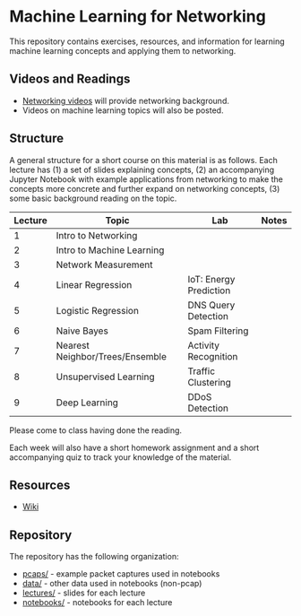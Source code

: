 # Machine Learning for Networking

This repository contains exercises, resources, and information for learning machine learning concepts and applying them to networking. 

## Videos and Readings

* [Networking videos](https://www.youtube.com/playlist?list=PLpherdrLyny-zJw95jcE-uJkcsIAG1MEn) will provide networking background.
* Videos on machine learning topics will also be posted.

## Structure

A general structure for a short course on this material is as follows. Each lecture has (1) a set of slides explaining concepts, (2) an accompanying Jupyter Notebook with example applications from networking to make the concepts more concrete and further expand on networking concepts, (3) some basic background reading on the topic.

| Lecture | Topic                           | Lab                    | Notes |
|---------|---------------------------------|------------------------|-------|
| 1       | Intro to Networking             |                        |       |
| 2       | Intro to Machine Learning       |                        |       |
| 3       | Network Measurement             |                        |       |
| 4       | Linear Regression               | IoT: Energy Prediction |       |
| 5       | Logistic Regression             | DNS Query Detection    |       |
| 6       | Naive Bayes                     | Spam Filtering         |       |
| 7       | Nearest Neighbor/Trees/Ensemble | Activity Recognition   |       |
| 8       | Unsupervised Learning           | Traffic Clustering     |       |
| 9       | Deep Learning                   | DDoS Detection         |       |

Please come to class having done the reading. 

Each week will also have a short homework assignment and a short accompanying quiz to track your knowledge of the material.

## Resources

* [Wiki](https://github.com/noise-lab/ml-networking/wiki)

## Repository

The repository has the following organization:

* [pcaps/](pcaps/) - example packet captures used in notebooks
* [data/](data/) - other data used in notebooks (non-pcap)
* [lectures/](lectures/) - slides for each lecture
* [notebooks/](notebooks/) - notebooks for each lecture
